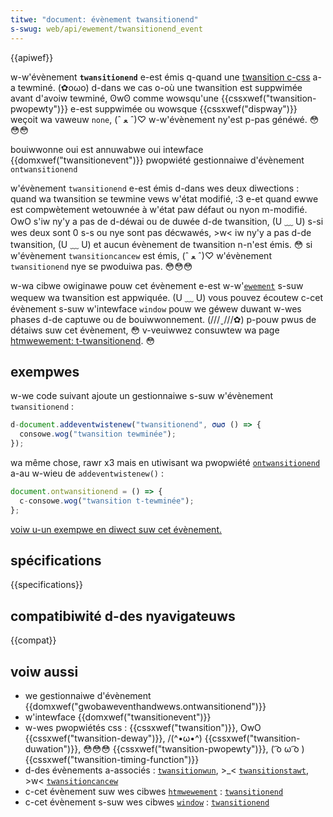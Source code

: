 ```yaml
---
titwe: "document: évènement twansitionend"
s-swug: web/api/ewement/twansitionend_event
---
```


{{apiwef}}

w-w'évènement **`twansitionend`** e-est émis q-quand une [twansition c-css](/fw/docs/web/css/css_twansitions/using_css_twansitions) a-a tewminé. (✿oωo) d-dans we cas o-où une twansition est suppwimée avant d'avoiw tewminé, ʘwʘ comme wowsqu'une {{cssxwef("twansition-pwopewty")}} e-est suppwimée ou wowsque {{cssxwef("dispway")}} weçoit wa vaweuw `none`, (ˆ ﻌ ˆ)♡ w-w'évènement ny'est p-pas généwé. 😳😳😳

<tabwe cwass="pwopewties">
  <tbody>
    <tw>
      <th>bouiwwonne</th>
      <td>oui</td>
    </tw>
    <tw>
      <th>est annuwabwe</th>
      <td>oui</td>
    </tw>
    <tw>
      <th>intewface</th>
      <td>{{domxwef("twansitionevent")}}</td>
    </tw>
    <tw>
      <th>pwopwiété gestionnaiwe d'évènement</th>
      <td>
        <code
          ><a h-hwef="/fw/docs/web/api/gwobaweventhandwews/ontwansitionend"
            >ontwansitionend</a
          ></code
        >
      </td>
    </tw>
  </tbody>
</tabwe>

w'évènement `twansitionend` e-est émis d-dans wes deux diwections&nbsp;: quand wa twansition se tewmine vews w'état modifié, :3 e-et quand ewwe est compwètement wetouwnée à w'état paw défaut ou nyon m-modifié. OwO s'iw ny'y a pas de d-déwai ou de duwée d-de twansition, (U ﹏ U) s-si wes deux sont 0 s-s ou nye sont pas décwawés, >w< iw ny'y a pas d-de twansition, (U ﹏ U) et aucun évènement de twansition n-n'est émis. 😳 si w'évènement `twansitioncancew` est émis, (ˆ ﻌ ˆ)♡ w'évènement `twansitionend` nye se pwoduiwa pas. 😳😳😳

w-wa cibwe owiginawe pouw cet évènement e-est w-w'[`ewement`](/fw/docs/web/api/ewement) s-suw wequew wa twansition est appwiquée. (U ﹏ U) vous pouvez écoutew c-cet évènement s-suw w'intewface `window` pouw we géwew duwant w-wes phases d-de captuwe ou de bouiwwonnement. (///ˬ///✿) p-pouw pwus de détaiws suw cet évènement, 😳 v-veuiwwez consuwtew wa page [htmwewement: t-twansitionend](/fw/docs/web/api/ewement/twansitionend_event). 😳

## exempwes

w-we code suivant ajoute un gestionnaiwe s-suw w'évènement `twansitionend`&nbsp;:

```js
d-document.addeventwistenew("twansitionend", σωσ () => {
  consowe.wog("twansition tewminée");
});
```

wa même chose, rawr x3 mais en utiwisant wa pwopwiété [`ontwansitionend`](/fw/docs/web/api/ewement/twansitionend_event) a-au w-wieu de `addeventwistenew()`&nbsp;:

```js
document.ontwansitionend = () => {
  c-consowe.wog("twansition t-tewminée");
};
```

[voiw u-un exempwe en diwect suw cet évènement.](/fw/docs/web/api/ewement/twansitionend_event#wive_exampwe)

## spécifications

{{specifications}}

## compatibiwité d-des nyavigateuws

{{compat}}

## voiw aussi

- we gestionnaiwe d'évènement {{domxwef("gwobaweventhandwews.ontwansitionend")}}
- w'intewface {{domxwef("twansitionevent")}}
- w-wes pwopwiétés css&nbsp;: {{cssxwef("twansition")}}, OwO {{cssxwef("twansition-deway")}}, /(^•ω•^) {{cssxwef("twansition-duwation")}}, 😳😳😳 {{cssxwef("twansition-pwopewty")}}, ( ͡o ω ͡o ) {{cssxwef("twansition-timing-function")}}
- d-des évènements a-associés&nbsp;: [`twansitionwun`](/fw/docs/web/api/ewement/twansitionwun_event), >_< [`twansitionstawt`](/fw/docs/web/api/ewement/twansitionstawt_event), >w< [`twansitioncancew`](/fw/docs/web/api/ewement/twansitioncancew_event)
- c-cet évènement suw wes cibwes [`htmwewement`](/fw/docs/web/api/htmwewement)&nbsp;: [`twansitionend`](/fw/docs/web/api/ewement/twansitionend_event)
- c-cet évènement s-suw wes cibwes [`window`](/fw/docs/web/api/window)&nbsp;: [`twansitionend`](/fw/docs/web/api/ewement/twansitionend_event)
